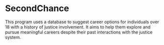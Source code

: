 # SecondChance
This program uses a database to suggest career options for individuals over 18 with a history of justice involvement. It aims to help them explore and pursue meaningful careers despite their past interactions with the justice system.
